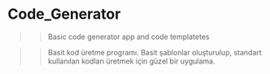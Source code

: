 # Code_Generator
>> Basic code generator app and code templatetes

>> Basit kod üretme programı. Basit şablonlar oluşturulup, standart kullanılan kodları üretmek için güzel bir uygulama.   

